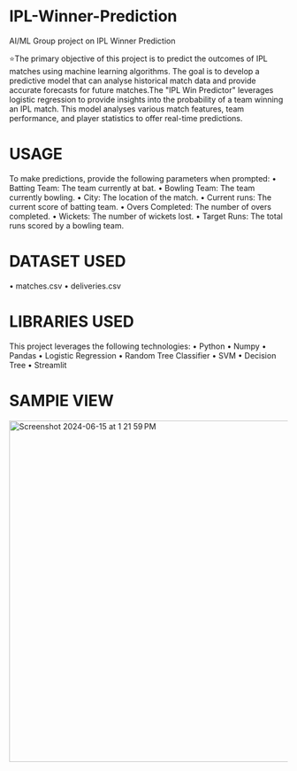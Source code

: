 # IPL-Winner-Prediction
AI/ML Group project on IPL Winner Prediction

⭐️The primary objective of this project is to predict the outcomes of IPL matches using machine learning algorithms. The goal is to develop a predictive model that can analyse historical match data and provide accurate forecasts for future matches.The "IPL Win Predictor" leverages logistic regression to provide
insights into the probability of a team winning an IPL match. This model analyses various match features, team performance, and player statistics to offer real-time predictions.

# USAGE
To make predictions, provide the following parameters when
prompted:
• Batting Team: The team currently at bat.
• Bowling Team: The team currently bowling.
• City: The location of the match.
• Current runs: The current score of batting team.
• Overs Completed: The number of overs completed.
• Wickets: The number of wickets lost.
• Target Runs: The total runs scored by a bowling team.

# DATASET USED 
• matches.csv
• deliveries.csv

# LIBRARIES USED
This project leverages the following technologies:
• Python
• Numpy
• Pandas
• Logistic Regression
• Random Tree Classifier
• SVM
• Decision Tree
• Streamlit

# SAMPlE VIEW 
<img width="617" alt="Screenshot 2024-06-15 at 1 21 59 PM" src="https://github.com/Navdeepkaurs/IPL-Winner-Prediction/assets/122781613/f86110e2-b7c0-4537-bd63-937e809dba3d">
